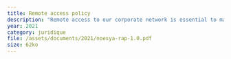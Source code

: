 ```yaml
---
title: Remote access policy
description: "Remote access to our corporate network is essential to maintain our team’s productivity, but in many cases this remote access originates from networks that may already be compromised or are at a significantly lower security posture than our corporate network. We must mitigate these external risks the best of our ability."
year: 2021
category: juridique
file: /assets/documents/2021/noesya-rap-1.0.pdf
size: 62ko
---
```


